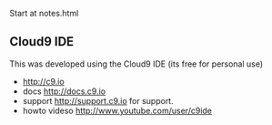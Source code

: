  
Start at notes.html

## Cloud9 IDE

This was developed using the Cloud9 IDE (its free for personal use)
  - http://c9.io
  - docs http://docs.c9.io
  - support http://support.c9.io for support.
  - howto videso http://www.youtube.com/user/c9ide
